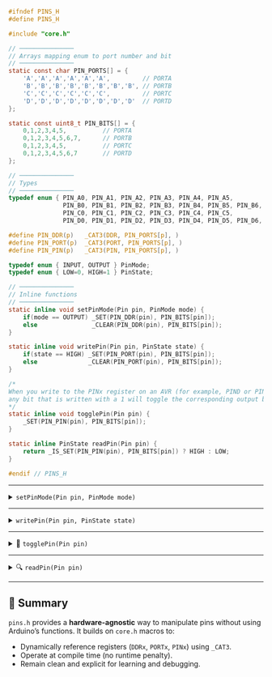 ```c
#ifndef PINS_H
#define PINS_H

#include "core.h"

// ───────────────
// Arrays mapping enum to port number and bit
// ───────────────
static const char PIN_PORTS[] = {
    'A','A','A','A','A','A',         // PORTA
    'B','B','B','B','B','B','B','B', // PORTB
    'C','C','C','C','C','C',         // PORTC
    'D','D','D','D','D','D','D','D'  // PORTD
};

static const uint8_t PIN_BITS[] = {
    0,1,2,3,4,5,          // PORTA
    0,1,2,3,4,5,6,7,      // PORTB
    0,1,2,3,4,5,          // PORTC
    0,1,2,3,4,5,6,7       // PORTD
};

// ───────────────
// Types
// ───────────────
typedef enum { PIN_A0, PIN_A1, PIN_A2, PIN_A3, PIN_A4, PIN_A5,
               PIN_B0, PIN_B1, PIN_B2, PIN_B3, PIN_B4, PIN_B5, PIN_B6, PIN_B7,
               PIN_C0, PIN_C1, PIN_C2, PIN_C3, PIN_C4, PIN_C5,
               PIN_D0, PIN_D1, PIN_D2, PIN_D3, PIN_D4, PIN_D5, PIN_D6, PIN_D7 } Pin;

#define PIN_DDR(p)   _CAT3(DDR, PIN_PORTS[p], )
#define PIN_PORT(p)  _CAT3(PORT, PIN_PORTS[p], )
#define PIN_PIN(p)   _CAT3(PIN, PIN_PORTS[p], )

typedef enum { INPUT, OUTPUT } PinMode;
typedef enum { LOW=0, HIGH=1 } PinState;

// ───────────────
// Inline functions
// ───────────────
static inline void setPinMode(Pin pin, PinMode mode) {
    if(mode == OUTPUT) _SET(PIN_DDR(pin), PIN_BITS[pin]);
    else               _CLEAR(PIN_DDR(pin), PIN_BITS[pin]);
}

static inline void writePin(Pin pin, PinState state) {
    if(state == HIGH) _SET(PIN_PORT(pin), PIN_BITS[pin]);
    else              _CLEAR(PIN_PORT(pin), PIN_BITS[pin]);
}

/*
When you write to the PINx register on an AVR (for example, PIND or PINB),
any bit that is written with a 1 will toggle the corresponding output bit in PORTx.
*/
static inline void togglePin(Pin pin) {
    _SET(PIN_PIN(pin), PIN_BITS[pin]);
}

static inline PinState readPin(Pin pin) {
    return _IS_SET(PIN_PIN(pin), PIN_BITS[pin]) ? HIGH : LOW;
}

#endif // PINS_H
```

---

<details>
<summary><code>setPinMode(Pin pin, PinMode mode)</code></summary>

```c
static inline void setPinMode(Pin pin, PinMode mode) {
    if(mode == OUTPUT) _SET(PIN_DDR(pin), PIN_BITS[pin]);
    else               _CLEAR(PIN_DDR(pin), PIN_BITS[pin]);
}
```

### Description

Configures a pin as input or output.

### Example

```c
setPinMode(PIN_B1, OUTPUT); // Configure PB1 as output
setPinMode(PIN_D2, INPUT);  // Configure PD2 as input
```

### Notes

* Expands to register operations using `_CAT3(DDR, X, )`.
* Doesn’t use any Arduino library; pure register manipulation.

</details>

---

<details>
<summary><code>writePin(Pin pin, PinState state)</code></summary>

```c
static inline void writePin(Pin pin, PinState state) {
    if(state == HIGH) _SET(PIN_PORT(pin), PIN_BITS[pin]);
    else              _CLEAR(PIN_PORT(pin), PIN_BITS[pin]);
}
```

### Description

Writes `HIGH` or `LOW` to a pin.

### Example

```c
writePin(PIN_B1, HIGH); // Turn on LED connected to PB1
writePin(PIN_B1, LOW);  // Turn off LED
```

</details>

---

<details>
<summary>🔁 <code>togglePin(Pin pin)</code></summary>

```c
static inline void togglePin(Pin pin) {
    _SET(PIN_PIN(pin), PIN_BITS[pin]);
}
```

### Description

Toggles the output state of a pin by writing `1` to the corresponding `PINx` register bit.

### Example

```c
togglePin(PIN_B1); // Toggles PB1
```

### Notes

This takes advantage of the AVR’s special “write-1-to-toggle” behavior.

</details>

---

<details>
<summary>🔍 <code>readPin(Pin pin)</code></summary>

```c
static inline PinState readPin(Pin pin) {
    return _IS_SET(PIN_PIN(pin), PIN_BITS[pin]) ? HIGH : LOW;
}
```

### Description

Reads the digital state (`HIGH` or `LOW`) of a pin.

### Example

```c
if (readPin(PIN_D2) == HIGH) {
    // Input is high
}
```

</details>

---

## 📘 Summary

`pins.h` provides a **hardware-agnostic** way to manipulate pins without using Arduino’s functions.
It builds on `core.h` macros to:

* Dynamically reference registers (`DDRx`, `PORTx`, `PINx`) using `_CAT3`.
* Operate at compile time (no runtime penalty).
* Remain clean and explicit for learning and debugging.
